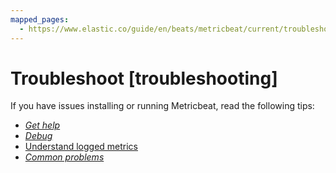 ```yaml
---
mapped_pages:
  - https://www.elastic.co/guide/en/beats/metricbeat/current/troubleshooting.html
---
```


# Troubleshoot [troubleshooting]

If you have issues installing or running Metricbeat, read the following tips:

* [*Get help*](/reference/metricbeat/getting-help.md)
* [*Debug*](/reference/metricbeat/enable-metricbeat-debugging.md)
* [Understand logged metrics](/reference/metricbeat/understand-metricbeat-logs.md)
* [*Common problems*](/reference/metricbeat/faq.md)

